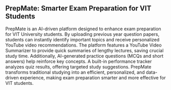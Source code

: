 ## PrepMate: Smarter Exam Preparation for VIT Students

PrepMate is an AI-driven platform designed to enhance exam preparation for VIT University students. By uploading previous year question papers, students can instantly identify important topics and receive personalized YouTube video recommendations. The platform features a YouTube Video Summarizer to provide quick summaries of lengthy lectures, saving crucial study time. Additionally, AI-generated practice questions (MCQs and short answers) help reinforce key concepts. A built-in performance tracker analyzes quiz results, offering targeted study suggestions. PrepMate transforms traditional studying into an efficient, personalized, and data-driven experience, making exam preparation smarter and more effective for VIT students.